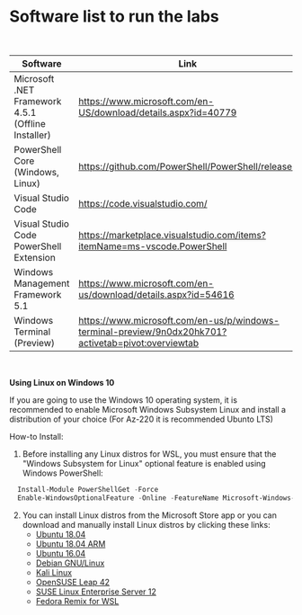# Software list to run the labs 

<br>

| Software | Link |
| --- | --- |
| Microsoft .NET Framework 4.5.1 (Offline Installer) | https://www.microsoft.com/en-US/download/details.aspx?id=40779 |
| PowerShell Core (Windows, Linux) | https://github.com/PowerShell/PowerShell/releases |
| Visual Studio Code | https://code.visualstudio.com/ |
| Visual Studio Code PowerShell Extension | https://marketplace.visualstudio.com/items?itemName=ms-vscode.PowerShell |
| Windows Management Framework 5.1 | https://www.microsoft.com/en-us/download/details.aspx?id=54616 |
| Windows Terminal (Preview) | https://www.microsoft.com/en-us/p/windows-terminal-preview/9n0dx20hk701?activetab=pivot:overviewtab |



<br>


**Using Linux on Windows 10**

If you are going to use the Windows 10 operating system, it is recommended to enable Microsoft Windows Subsystem Linux and install a distribution of your choice (For Az-220 it is recommended Ubunto LTS)

  How-to Install:
  
  1. Before installing any Linux distros for WSL, you must ensure that the "Windows Subsystem for Linux" optional feature is enabled using Windows PowerShell:
  ```powershell
    Install-Module PowerShellGet -Force
    Enable-WindowsOptionalFeature -Online -FeatureName Microsoft-Windows-Subsystem-Linux
  ```
  2. You can install Linux distros from the Microsoft Store app or you can download and manually install Linux distros by clicking these links:
      * [Ubuntu 18.04](https://aka.ms/wsl-ubuntu-1804)
      * [Ubuntu 18.04 ARM](https://aka.ms/wsl-ubuntu-1804-arm)
      * [Ubuntu 16.04](https://aka.ms/wsl-ubuntu-1604)
      * [Debian GNU/Linux](https://aka.ms/wsl-debian-gnulinux)
      * [Kali Linux](https://aka.ms/wsl-kali-linux-new)
      * [OpenSUSE Leap 42](https://aka.ms/wsl-opensuse-42)
      * [SUSE Linux Enterprise Server 12](https://aka.ms/wsl-sles-12)
     * [Fedora Remix for WSL](https://github.com/WhitewaterFoundry/WSLFedoraRemix/releases/)
